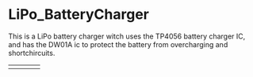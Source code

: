 # LiPo_BatteryCharger
 This is a LiPo battery charger witch uses the TP4056 battery charger IC, and has the DW01A ic to protect the battery from overcharging and shortchircuits.



<table>
  <tr>
    <td><img src="" ></td>
    <td><img src="" ></td>
    <td><img src="" ></td>
    <td><img src="" ></td>
  </tr>
 </table>

